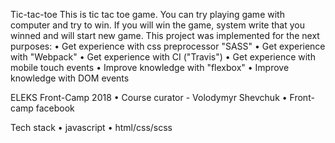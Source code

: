 Tic-tac-toe
This is tic tac toe game. You can try playing game with computer and try to win. If you will win the game, system write that you winned and will start new game. This project was implemented for the next purposes:
•	Get experience with css preprocessor "SASS"
•	Get experience with "Webpack"
•	Get experience with CI ("Travis")
•	Get experience with mobile touch events
•	Improve knowledge with "flexbox"
•	Improve knowledge with DOM events

ELEKS Front-Camp 2018
•	Course curator - Volodymyr Shevchuk
•	Front-camp facebook


Tech stack
•	javascript
•	html/css/scss
